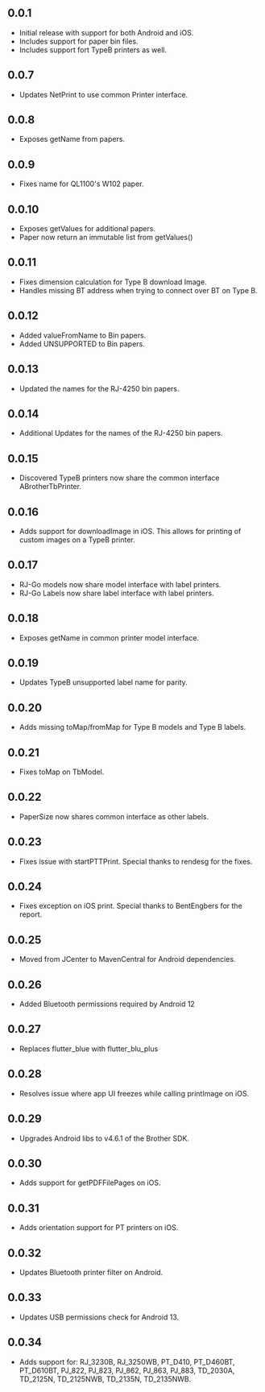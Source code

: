 ## 0.0.1
- Initial release with support for both Android and iOS.
- Includes support for paper bin files.
- Includes support fort TypeB printers as well.

## 0.0.7
- Updates NetPrint to use common Printer interface.

## 0.0.8
- Exposes getName from papers.

## 0.0.9
- Fixes name for QL1100's W102 paper.

## 0.0.10
- Exposes getValues for additional papers.
- Paper now return an immutable list from getValues()

## 0.0.11
- Fixes dimension calculation for Type B download Image.
- Handles missing BT address when trying to connect over BT on Type B.

## 0.0.12
- Added valueFromName to Bin papers.
- Added UNSUPPORTED to Bin papers.

## 0.0.13
- Updated the names for the RJ-4250 bin papers.

## 0.0.14
- Additional Updates for the names of the RJ-4250 bin papers.

## 0.0.15
- Discovered TypeB printers now share the common interface ABrotherTbPrinter.

## 0.0.16
- Adds support for downloadImage in iOS. This allows for printing of custom images on a TypeB printer.

## 0.0.17
- RJ-Go models now share model interface with label printers.
- RJ-Go Labels now share label interface with label printers.

## 0.0.18
- Exposes getName in common printer model interface.

## 0.0.19
- Updates TypeB unsupported label name for parity.

## 0.0.20
- Adds missing toMap/fromMap for Type B models and Type B labels.

## 0.0.21
- Fixes toMap on TbModel.

## 0.0.22
- PaperSize now shares common interface as other labels.

## 0.0.23
- Fixes issue with startPTTPrint. Special thanks to rendesg for the fixes.

## 0.0.24
- Fixes exception on iOS print. Special thanks to BentEngbers for the report.

## 0.0.25
- Moved from JCenter to MavenCentral for Android dependencies.

## 0.0.26
- Added Bluetooth permissions required by Android 12

## 0.0.27
- Replaces flutter_blue with flutter_blu_plus

## 0.0.28
- Resolves issue where app UI freezes while calling printImage on iOS.

## 0.0.29
- Upgrades Android libs to v4.6.1 of the Brother SDK.

## 0.0.30
- Adds support for getPDFFilePages on iOS.

## 0.0.31
- Adds orientation support for PT printers on iOS.

## 0.0.32
- Updates Bluetooth printer filter on Android.

## 0.0.33
- Updates USB permissions check for Android 13.

## 0.0.34
- Adds support for: RJ_3230B, RJ_3250WB, PT_D410, PT_D460BT, PT_D610BT, PJ_822, PJ_823, PJ_862, PJ_863, PJ_883, TD_2030A, TD_2125N, TD_2125NWB, TD_2135N, TD_2135NWB.